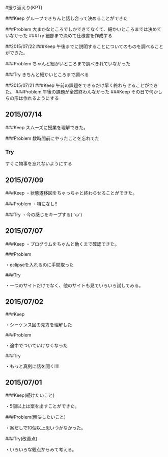#振り返えり(KPT)

###Keep
グループできちんと話し合って決めることができた

###Problem
大まかなところでしかできてなくて、細かいところまでは決めていなかった
###Try
細部まで決めて仕様書を作成する

##2015/07/22
###Keep
午後までに説明することについてのものを調べることができた。

###Problem
ちゃんと細かいところまで調べきれていなかった

###Try
きちんと細かいところまで調べる


##2015/07/21
###Keep
午前の課題をできるだけ早く終わらせることができた。
###Problem
午後の課題が全然終わんなかった
###Keep
その日で何かしらの形は作れるようにする
## 2015/07/14

###Keep
スムーズに授業を理解できた。

###Problem
数時間前にやったことを忘れてた

### Try
すぐに物事を忘れないようにする

## 2015/07/09

###Keep
・状態遷移図をちゃっちゃと終わらせることができた。

###Problem
・特になし!!

###Try
・今の感じをキープする( ˘ω˘)

## 2015/07/07

###Keep
 ・プログラムをちゃんと動くまで確認できた。


###Problem

・eclipseを入れるのに手間取った

###Try

・一つのサイトだけでなく、他のサイトも見ていろいろ試してみる。

## 2015/07/02

###Keep

・シーケンス図の見方を理解した

###Problem

・途中でついていけなくなった

###Try

・もっと真剣に話を聞く!!!!



## 2015/07/01

###Keep(続けたいこと)

・5個以上は案を出すことができた。

###Problem(解決したいこと)

・案だしで10個以上思いつかなかった。

###Try(改善点)

・いろいろな観点からみて考える。




